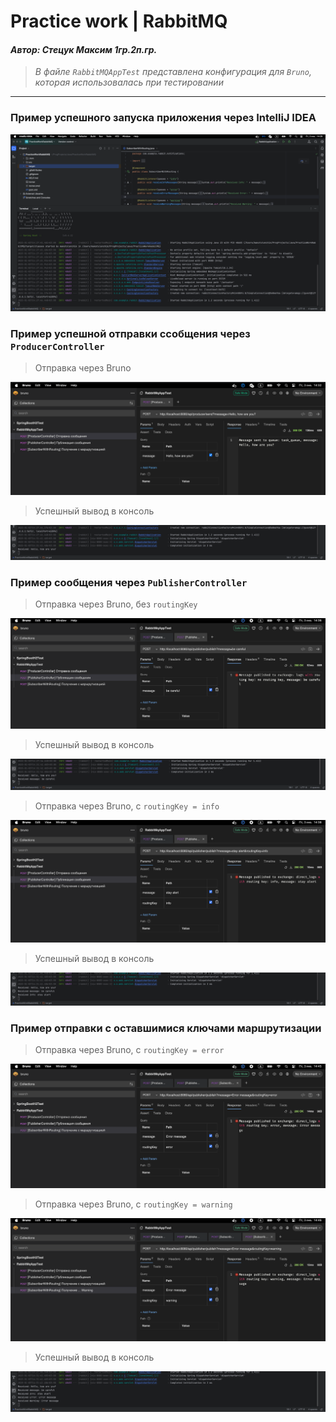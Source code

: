 # Practice work | RabbitMQ

#### _Автор: Стецук Максим 1гр.2п.гр._

> _В файле `RabbitMQAppTest` представлена конфигурация для `Bruno`, которая использовалась при тестировании_

---

### Пример успешного запуска приложения через IntelliJ IDEA
![Пример успешного запуска прилоожения через IntelliJ IDEA](images/01.png)

### Пример успешной отправки ссобщения через `ProducerController`
> Отправка через Bruno

![Отправка через Bruno](images/02.png)

> Успешный вывод в консоль

![Успешный вывод в консоль](images/03.png)

### Пример сообщения через `PublisherController`
> Отправка через Bruno, без `routingKey`

![Отправка через Bruno, без routingKey](images/04.png)

> Успешный вывод в консоль

![Успешный вывод в консоль](images/05.png)

> Отправка через Bruno, с `routingKey = info`

![Отправка через Bruno, с routingKey = info](images/06.png)

> Успешный вывод в консоль

![Успешный вывод в консоль](images/07.png)

### Пример отправки с оставшимися ключами маршрутизации
> Отправка через Bruno, с `routingKey = error`

![Отправка через Bruno, с routingKey = error](images/08.png)

> Отправка через Bruno, с `routingKey = warning`

![Отправка через Bruno, с routingKey = warning](images/09.png)

> Успешный вывод в консоль

![Успешный вывод в консоль](images/10.png)
